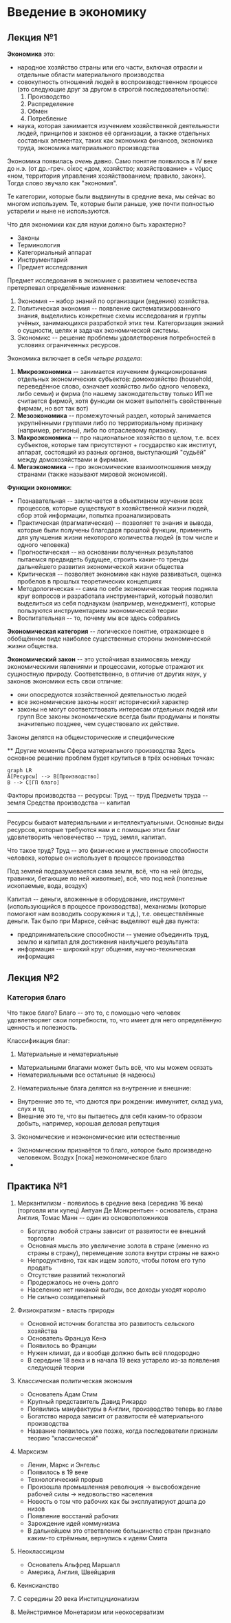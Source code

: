 #  Введение в экономику
## Лекция №1

**Экономика** это:
* народное хозяйство страны или его части, включая отрасли и отдельные области материального производства
* совокупность отношений людей в воспроизводственном процессе (это следующие друг за другом в строгой последовательности):
	1. Производство
	2. Распределение
	3. Обмен
	4. Потребление
* наука, которая занимается изучением хозяйственной деятельности людей, принципов и законов её организации, а также отдельных составных элементах, таких как экономика финансов, экономика труда, экономика материального производства

Экономика появилась _очень_ давно. Само понятие появилось в lV веке до н.э. (от др.-греч. οἶκος «дом, хозяйство; хозяйствование» + νόμος «ном, территория управления хозяйствованием; правило, закон»). Тогда слово звучало как "экономия".

Те категории, которые были выдвинуты в средние века, мы сейчас во многом используем. Те, которые были раньше, уже почти полностью устарели и ныне не используются.

Что для экономики как для науки должно быть характерно?
* Законы
* Терминология
* Категориальный аппарат
* Инструментарий
* Предмет исследования

Предмет исследования в экономике с развитием человечества претерпевал определённые изменения:
1.  Экономия -- набор знаний по организации (ведению) хозяйства.
2. Политическая экономия -- появление систематизированного знания, выделились конкретные схемы исследования и группы учёных, занимающихся разработкой этих тем. Категоризация знаний о сущности, целях и задачах экономической системы. 
3. Экономикс -- решение проблемы удовлетворения потребностей в условиях ограниченных ресурсов. 

Экономика включает в себя *четыре раздела*:
1. **Микроэкономика** -- занимается изучением функционирования отдельных экономических субъектов: домохозяйство (household, переведённое слово, означает хозяйство либо одного человека, либо семьи) и фирма (по нашему законодательству только ИП не считается фирмой, хотя функции он может выполнять свойственные фирмам, но вот так вот)  
2. **Мезоэкономика** -- промежуточный раздел, который занимается укрупнёнными группами либо по территориальному признаку (например, регионы), либо по отраслевому признаку.
3. **Макроэкономика** -- про национальное хозяйство в целом, т.е. всех субъектов, которые там присутствуют + государство как институт, аппарат, состоящий из разных органов, выступающий "судьёй" между домохозяйствами и фирмами.
4.  **Мегаэкономика** -- про экономические взаимоотношения между странами (также называют мировой экономикой). 

**Функции экономики**:
* Познавательная -- заключается в объективном изучении всех процессов, которые существуют в хозяйственной жизни людей, сбор этой информации, попытка проанализировать
* Практическая (прагматическая) -- позволяет те знания и вывода, которые были получены благодаря прошлой функции, применить для улучшения жизни некоторого количества людей (в том числе и одного человека)
* Прогностическая -- на основании полученных результатов пытаемся предвидеть будущее, строить какие-то тренды дальнейшего развития экономической жизни общества
* Критическая -- позволяет экономике как науке развиваться, оценка пробелов в прошлых теоретических концепциях
* Методологическая -- сама по себе экономическая теория подняла круг вопросов и разработала инструментарий, который позволил выделиться из себя поднаукам (например, менеджмент), которые пользуются инструментарием экономической теории
* Воспитательная -- то, почему мы все здесь собрались

**Экономическая категория** -- логическое понятие, отражающее в обобщённом виде наиболее существенные стороны экономической жизни общества. 

**Экономический закон** -- это устойчивая взаимосвязь между экономическими явлениями и процессами, которые отражают их сущностную природу. Соответственно, в отличие от других наук, у законов экономики есть свои отличие:
* они опосредуются хозяйственной деятельностью людей
* все экономические законы носят исторический характер
* законы не могут соответствовать интересам отдельных людей или групп
Все законы экономические всегда были продуманы и поняты значительно позднее, чем существовало их действие. 

Законы делятся на общеисторические и специфические

** Другие моменты
Сфера материального производства
Здесь основное решение проблем будет крутиться в трёх основных точках:
```mermaid
graph LR
A[Ресурсы] --> B[Производство] 
B --> C[ГП благо]
```
Факторы производства -- ресурсы:
Труд -- труд 
Предметы труда -- земля
Средства производства -- капитал

---

Ресурсы бывают материальными и интеллектуальными. 
Основные виды ресурсов, которые требуются нам и с помощью этих благ удовлетворить человечество -- труд, земля, капитал.

Что такое труд? Труд -- это физические и умственные способности человека, которые он использует в процессе производства

Под землей подразумевается сама земля, всё, что на ней (ягоды, травинки, бегающие по ней животные), всё, что под ней (полезные ископаемые, вода, воздух)

Капитал -- деньги, вложенные в оборудование, инструмент (использующийся в процессе производства), механизмы (которые помогают нам возводить сооружения и т.д.), т.е. овеществлённые деньги. 
Так было при Марксе, сейчас выделяют ещё два пункта:
* предпринимательские способности -- умение объединить труд, землю и капитал для достижения наилучшего результата
* информация -- широкий круг общения, научно-техническая информация


## Лекция №2

### Категория благо
Что такое благо? Благо -- это то, с помощью чего человек удовлетворяет свои потребности, то, что имеет для него определённую ценность и полезность.  

Классификация благ:
1) Материальные и нематериальные
* Материальными благами может быть всё, что мы можем осязать
* Нематериальными все остальные (я надеюсь)
2) Нематериальные блага делятся на внутренние и внешние:
 * Внутренние это те, что даются при рождении: иммунитет, склад ума, слух и тд
 * Внешние это те, что вы пытаетесь для себя каким-то образом добыть, например, хорошая деловая репутация
 3) Экономические и неэкономические или естественные
 * Экономическим признаётся то благо, которое было произведено человеком. Воздух [пока] неэкономическое благо
 * 

## Практика №1

1) Меркантилизм - появилось в средние века (середина 16 века) (торговля или купец) Антуан Де Монкрентьен - основатель, страна Англия, Томас Манн -- один из основоположников
	- Богатство любой страны зависит от развитости ее внешний торговли
	- Основная мысль это увеличение золота в стране (именно из страны в страну), перемещение золота внутри страны не важно
	- Непродуктивно, так как ищем золото, чтобы потом его тупо продать
	- Отсутствие развитий технологий
	- Продержалось не очень долго
	- Населению нет никакой выгоды, все доходы уходят королю
	- Не сильно созидательный


2) Физиократизм - власть природы 
	- Основной источник богатства это развитость сельского хозяйства
	- Основатель Француа Кенэ
	- Появилось во Франции
	- Нужен климат, да и вообще должно быть всё плодородно
	- В середине 18 века и в начала 19 века устарело из-за появления следующей теории

3) Классическая политическая экономия
	- Основатель Адам Стим
	- Крупный представитель Давид Рикардо 
	- Появились мануфактуры в Англии, производство теперь во главе
	- Богатство народа зависит от развитости её материального производства
	- Название появилось уже позже, когда последователи признали теорию "классической"

4) Марксизм
	- Ленин, Маркс и Энгельс
	- Появилось в 19 веке
	- Технологический прорыв
	- Произошла промышленная революция -> высвобождение рабочей силы -> недовольство населения
	- Новость о том что рабочих как бы эксплуатируют дошла до низов
	- Появление восстаний рабочих
	- Зарождение идей коммунизма
	- В дальнейшем это ответвление большинство стран признало каким-то стрёмным, вернулись к идеям Смита

5) Неоклассицизм
	- Основатель Альфред Маршалл
	- Америка, Англия, Швейцария

6) Кеинсианство

7) С середины 20 века Инститцуционализм

8) Мейнстримное Монетаризм или неокосерватизм


<!--stackedit_data:
eyJoaXN0b3J5IjpbLTIwOTQ4ODYyODQsLTEyODc5MzcxOTgsLT
E5MDM1NjA4ODRdfQ==
-->